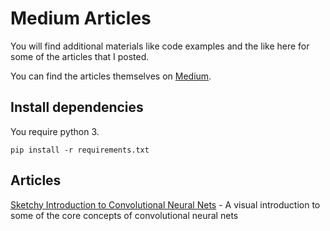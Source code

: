 # Medium Articles

You will find additional materials like code examples and the like here for some of the articles that I posted.

You can find the articles themselves on [Medium](https://medium.com/@oem_83498).

## Install dependencies

You require python 3.

`pip install -r requirements.txt`

## Articles

[Sketchy Introduction to Convolutional Neural Nets](https://github.com/oem/medium-articles/tree/master/sketchy_introduction_to_cnn) - A visual introduction to some of the core concepts of convolutional neural nets
